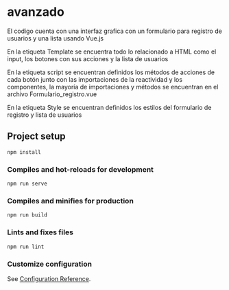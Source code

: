 # avanzado

El codigo cuenta con una interfaz grafica con un formulario para registro de usuarios y una lista usando Vue.js

En la etiqueta Template se encuentra todo lo relacionado a HTML como el input, los botones con sus acciones y la lista de usuarios

En la etiqueta script se encuentran definidos los métodos de acciones de cada botón junto con las importaciones de la reactividad y los componentes, la mayoría de importaciones y métodos se encuentran en el archivo Formulario_registro.vue

En la etiqueta Style se encuentran definidos los estilos del formulario de registro y lista de usuarios

## Project setup
```
npm install
```

### Compiles and hot-reloads for development
```
npm run serve
```

### Compiles and minifies for production
```
npm run build
```

### Lints and fixes files
```
npm run lint
```

### Customize configuration
See [Configuration Reference](https://cli.vuejs.org/config/).
